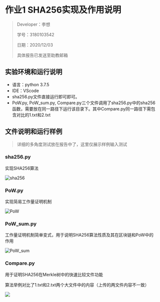 # 作业1 SHA256实现及作用说明

> Developer：李想
>
> 学号：3180103542
>
> 日期：2020/12/03
>
> 具体报告已发送至助教邮箱

## 实验环境和运行说明

* 语言：python 3.7.5
* IDE：VScode
* sha256.py文件直接运行即可即可。
* PoW.py, PoW_sum.py, Compare.py三个文件调用了sha256.py中的sha256函数，需要放在同一路径下运行该目录下。其中Compare.py同一路径下需包含对比的1.txt和2.txt

## 文件说明和运行样例

> 详细的多角度测试放在报告中了，这里仅展示样例输入测试

### sha256.py

实现SHA256算法

![sha256](C:\Users\14262\Desktop\大三上\区块链\blockchainCourse\LiXiang\work1\asset\sha256.png)

### PoW.py

实现简易工作量证明机制

![PoW](C:\Users\14262\Desktop\大三上\区块链\blockchainCourse\LiXiang\work1\asset\PoW.png)

### PoW_sum.py

工作量证明机制简单变式，用于说明SHA256算法性质及其在区块链和PoW中的作用

![PoW_sum](C:\Users\14262\Desktop\大三上\区块链\blockchainCourse\LiXiang\work1\asset\PoW_sum.png)

### Compare.py

用于证明SHA256在Merkle树中的快速比较文件功能

算法举例对比了1.txt和2.txt两个大文件中的内容（上传的两文件内容不一致）

![](C:\Users\14262\Desktop\大三上\区块链\blockchainCourse\LiXiang\work1\asset\Compare.png)


